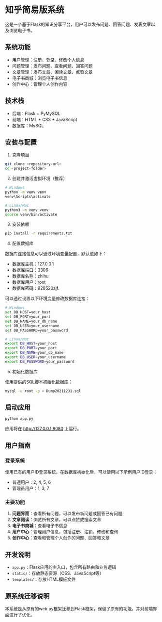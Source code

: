 # 知乎简易版系统

这是一个基于Flask的知识分享平台，用户可以发布问题、回答问题、发表文章以及浏览电子书。

## 系统功能

- 用户管理：注册、登录、修改个人信息
- 问题管理：发布问题、查看问题、回答问题
- 文章管理：发布文章、阅读文章、点赞文章
- 电子书商城：浏览电子书信息
- 创作中心：管理个人创作内容

## 技术栈

- 后端：Flask + PyMySQL
- 前端：HTML + CSS + JavaScript
- 数据库：MySQL

## 安装与配置

1. 克隆项目

```bash
git clone <repository-url>
cd <project-folder>
```

2. 创建并激活虚拟环境（推荐）

```bash
# Windows
python -m venv venv
venv\Scripts\activate

# Linux/Mac
python3 -m venv venv
source venv/bin/activate
```

3. 安装依赖

```bash
pip install -r requirements.txt
```

4. 配置数据库

数据库连接信息可以通过环境变量配置，默认值如下：

- 数据库主机：127.0.0.1
- 数据库端口：3306
- 数据库名称：zhihu
- 数据库用户：root
- 数据库密码：928520zjf.

可以通过设置以下环境变量修改数据库连接：

```bash
# Windows
set DB_HOST=your_host
set DB_PORT=your_port
set DB_NAME=your_db_name
set DB_USER=your_username
set DB_PASSWORD=your_password

# Linux/Mac
export DB_HOST=your_host
export DB_PORT=your_port
export DB_NAME=your_db_name
export DB_USER=your_username
export DB_PASSWORD=your_password
```

5. 初始化数据库

使用提供的SQL脚本初始化数据库：

```bash
mysql -u root -p < Dump20211231.sql
```

## 启动应用

```bash
python app.py
```

应用将在 <http://127.0.0.1:8080> 上运行。

## 用户指南

### 登录系统

使用已有的用户ID登录系统。在数据库初始化后，可以使用以下示例用户ID登录：

- 普通用户：2, 4, 5, 6
- 管理员用户：1, 3, 7

### 主要功能

1. **问题界面**：查看所有问题，可以发布新问题或回答已有问题
2. **文章阅读**：浏览所有文章，可以点赞或搜索文章
3. **电子书商城**：查看电子书信息
4. **用户中心**：管理用户信息，包括注册、注销、修改和查询
5. **创作中心**：查看和管理个人创作的问题、回答和文章

## 开发说明

- `app.py`：Flask应用的主入口，包含所有路由和业务逻辑
- `static/`：存放静态资源（CSS、JavaScript等）
- `templates/`：存放HTML模板文件

## 原系统迁移说明

本系统是从原有的web.py框架迁移到Flask框架，保留了原有的功能，并对前端界面进行了优化。
